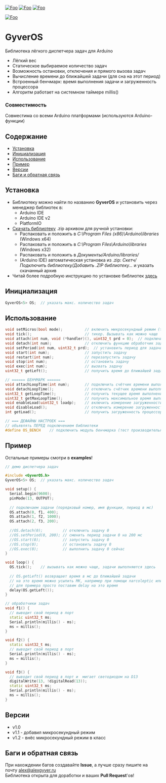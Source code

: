 [![Foo](https://img.shields.io/badge/Version-1.2-brightgreen.svg?style=flat-square)](#versions)
[![Foo](https://img.shields.io/badge/Website-AlexGyver.ru-blue.svg?style=flat-square)](https://alexgyver.ru/)
[![Foo](https://img.shields.io/badge/%E2%82%BD$%E2%82%AC%20%D0%9D%D0%B0%20%D0%BF%D0%B8%D0%B2%D0%BE-%D1%81%20%D1%80%D1%8B%D0%B1%D0%BA%D0%BE%D0%B9-orange.svg?style=flat-square)](https://alexgyver.ru/support_alex/)

[![Foo](https://img.shields.io/badge/README-ENGLISH-brightgreen.svg?style=for-the-badge)](https://github-com.translate.goog/GyverLibs/GyverOS?_x_tr_sl=ru&_x_tr_tl=en)

# GyverOS
Библиотека лёгкого диспетчера задач для Arduino
- Лёгкий вес
- Статическое выбираемое количество задач
- Возможность остановки, отключения и прямого вызова задач
- Вычисление времени до ближайшей задачи (для сна на этот период)
- Встроенный бенчмарк: время выполнения задачи и загруженность процессора
- Алгоритм работает на системном таймере millis()

### Совместимость
Совместима со всеми Arduino платформами (используются Arduino-функции)

## Содержание
- [Установка](#install)
- [Инициализация](#init)
- [Использование](#usage)
- [Пример](#example)
- [Версии](#versions)
- [Баги и обратная связь](#feedback)

<a id="install"></a>
## Установка
- Библиотеку можно найти по названию **GyverOS** и установить через менеджер библиотек в:
    - Arduino IDE
    - Arduino IDE v2
    - PlatformIO
- [Скачать библиотеку](https://github.com/GyverLibs/GyverOS/archive/refs/heads/main.zip) .zip архивом для ручной установки:
    - Распаковать и положить в *C:\Program Files (x86)\Arduino\libraries* (Windows x64)
    - Распаковать и положить в *C:\Program Files\Arduino\libraries* (Windows x32)
    - Распаковать и положить в *Документы/Arduino/libraries/*
    - (Arduino IDE) автоматическая установка из .zip: *Скетч/Подключить библиотеку/Добавить .ZIP библиотеку…* и указать скачанный архив
- Читай более подробную инструкцию по установке библиотек [здесь](https://alexgyver.ru/arduino-first/#%D0%A3%D1%81%D1%82%D0%B0%D0%BD%D0%BE%D0%B2%D0%BA%D0%B0_%D0%B1%D0%B8%D0%B1%D0%BB%D0%B8%D0%BE%D1%82%D0%B5%D0%BA)

<a id="init"></a>
## Инициализация
```cpp
GyverOS<5> OS;	// указать макс. количество задач
```

<a id="usage"></a>
## Использование
```cpp
void setMicros(bool mode);          // включить микросекундный режим (true)
void tick();                        // тикер. Вызывать как можно чаще
void attach(int num, void (*handler)(), uint32_t prd = 0);  // подключить функцию обработчик задачи
void detach(int num);               // отключить функцию обработчик задачи
void setPeriod(int num, uint32_t prd);  // установить период для задачи
void start(int num);                // запустить задачу
void restart(int num);              // перезапустить задачу
void stop(int num);                 // остановить задачу
void exec(int num);                 // вызвать задачу
uint32_t getLeft();                 // получить время до ближайшей задачи

// ====== БЕНЧМАРК ======
void attachLoopTime(int num);       // подключить счётчик времени выполнения задачи и сбросить максимум
void detachLoopTime();              // отключить счётчик времени выполнения задачи
uint32_t getLoopTime();             // получить текущее время выполнения выбранной ранее задачи в мкс
uint32_t getMaxLoopTime();          // получить максимальное время выполнения выбранной ранее задачи в мкс
void enableLoad(uint32_t loadp);    // включить измерение загруженности процессора за указанный период в мс
void disableLoad();                 // отключить измерение загруженности процессора
int getLoad();                      // получить загруженность процессора в процентах

// === ДЕФАЙНЫ НАСТРОЕК ===
// объявлять ПЕРЕД подключением библиотеки
#define OS_BENCH    // подключить модуль бенчмарка (тест производительности)
```

<a id="example"></a>
## Пример
Остальные примеры смотри в **examples**!
```cpp
// демо диспетчера задач

#include <GyverOS.h>
GyverOS<5> OS;	// указать макс. количество задач

void setup() {
  Serial.begin(9600);
  pinMode(13, OUTPUT);
  
  // подключаем задачи (порядковый номер, имя функции, период в мс)
  OS.attach(0, f1, 400);
  OS.attach(1, f2, 1000);
  OS.attach(2, f3, 200);
  
  //OS.detach(0);         // отключить задачу 0
  //OS.setPeriod(0, 200); // сменить период задачи 0 на 200 мс
  //OS.start(0);          // запустить задачу 0
  //OS.stop(0);           // остановить задачу 0
  //OS.exec(0);           // выполнить задачу 0 сейчас
}

void loop() {
  OS.tick();	// вызывать как можно чаще, задачи выполняются здесь
  
  // OS.getLeft() возвращает время в мс до ближайшей задачи
  // на это время можно усыпить МК, например при помощи narcoleptic или GyverPower
  // для примера просто поставим delay на это время
  delay(OS.getLeft());
}

// обработчики задач
void f1() {
  // выводит свой период в порт
  static uint32_t ms;
  Serial.println(millis() - ms);
  ms = millis();
}

void f2() {
  static uint32_t ms;
  // выводит свой период в порт
  Serial.println(millis() - ms);
  ms = millis();
}

void f3() {
  // выводит свой период в порт и  мигает светодиодом на D13
  digitalWrite(13, !digitalRead(13));
  static uint32_t ms;
  Serial.println(millis() - ms);
  ms = millis();
}
```

<a id="versions"></a>
## Версии
- v1.0
- v1.1 - добавил микросекундный режим
- v1.2 - внёс микросекундный режим в класс

<a id="feedback"></a>
## Баги и обратная связь
При нахождении багов создавайте **Issue**, а лучше сразу пишите на почту [alex@alexgyver.ru](mailto:alex@alexgyver.ru)  
Библиотека открыта для доработки и ваших **Pull Request**'ов!
